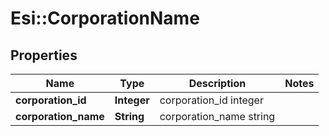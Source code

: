# Esi::CorporationName

## Properties
Name | Type | Description | Notes
------------ | ------------- | ------------- | -------------
**corporation_id** | **Integer** | corporation_id integer | 
**corporation_name** | **String** | corporation_name string | 


